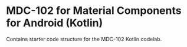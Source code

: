 # MDC-102 for Material Components for Android (Kotlin)

Contains starter code structure for the MDC-102 Kotlin codelab.
